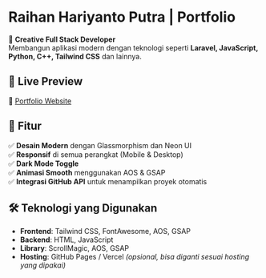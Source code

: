# Raihan Hariyanto Putra | Portfolio

🚀 **Creative Full Stack Developer**  
Membangun aplikasi modern dengan teknologi seperti **Laravel, JavaScript, Python, C++, Tailwind CSS** dan lainnya.  

## 🎨 Live Preview  
🔗 [Portfolio Website](https://jzuvdev.my.id)

## 📌 Fitur  
✅ **Desain Modern** dengan Glassmorphism dan Neon UI  
✅ **Responsif** di semua perangkat (Mobile & Desktop)  
✅ **Dark Mode Toggle**  
✅ **Animasi Smooth** menggunakan AOS & GSAP  
✅ **Integrasi GitHub API** untuk menampilkan proyek otomatis  

## 🛠️ Teknologi yang Digunakan  
- **Frontend**: Tailwind CSS, FontAwesome, AOS, GSAP  
- **Backend**: HTML, JavaScript  
- **Library**: ScrollMagic, AOS, GSAP  
- **Hosting**: GitHub Pages / Vercel *(opsional, bisa diganti sesuai hosting yang dipakai)*  
